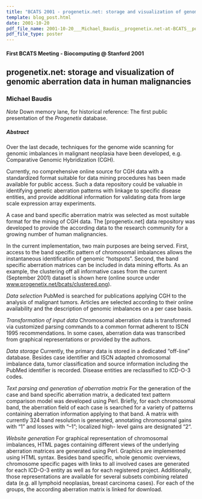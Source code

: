 ```yaml
---
title: "BCATS 2001 - progenetix.net: storage and visualization of genomic aberration data in human malignancies"
template: blog_post.html 
date: 2001-10-20
pdf_file_name: 2001-10-20___Michael_Baudis__progenetix.net-at-BCATS__poster.pdf
pdf_file_type: poster
---
```


#### First BCATS Meeting - Biocomputing @ Stanford 2001
## progenetix.net: storage and visualization of genomic aberration data in human malignancies
### Michael Baudis

*Note* Down memory lane, for historical reference: The first public presentation of the _Progenetix_ database.

##### Abstract

Over the last decade, techniques for the genome wide scanning for genomic imbalances in malignant neoplasia have been developed, e.g. Comparative Genomic Hybridization (CGH).

Currently, no comprehensive online source for CGH data with a standardized format suitable for data mining procedures has been made available for public access. Such a data repository could be valuable in identifying genetic aberration patterns with linkage to specific disease entities, and provide additional information for validating data from large scale expression array experiments.<!--more-->

A case and band specific aberration matrix was selected as most suitable format for the mining of CGH data. The [progenetix.net] data repository was developed to provide the according data to the research community for a growing number of human malignancies.

In the current implementation, two main purposes are being served. First, access to the band specific pattern of chromosomal imbalances allows the instantaneous identification of genomic “hotspots”. Second, the band specific aberration matrices can be included in data mining efforts. As an example, the clustering off all informative cases from the current (September 2001) dataset is shown here (online source under www.progenetix.net/bcats/clustered.png).

*Data selection* PubMed is searched for publications applying CGH to the analysis of malignant tumors. Articles are selected according to their online availability and the description of genomic imbalances on a per case basis.

*Transformation of input data* Chromosomal aberration data is transformed via customized parsing commands to a common format adherent to ISCN 1995 recommendations. In some cases, aberration data was transcribed from graphical representations or provided by the authors.

*Data storage* Currently, the primary data is stored in a dedicated “off-line” database. Besides case identifier and ISCN adapted chromosomal imbalance data, tumor classification and source information including the PubMed identifier is recorded. Disease entities are reclassified to ICD-O-3 codes.

*Text parsing and generation of aberration matrix* For the generation of the case and band specific aberration matrix, a dedicated text pattern comparison model was developed using Perl. Briefly, for each chromosomal band, the aberration field of each case is searched for a variety of patterns containing aberration information applying to that band. A matrix with currently 324 band resolution is generated, annotating chromosomal gains with “1” and losses with “–1”; localized high- level gains are designated “2“.

*Website generation* For graphical representation of chromosomal imbalances, HTML pages containing different views of the underlying aberration matrices are generated using Perl. Graphics are implemented using HTML syntax. Besides band specific, whole genomic overviews, chromosome specific pages with links to all involved cases are generated for each ICD-O-3 entity as well as for each registered project. Additionally, those representations are available for several subsets combining related data (e.g. all lymphoid neoplasias, breast carcinoma cases). For each of the groups, the according aberration matrix is linked for download.